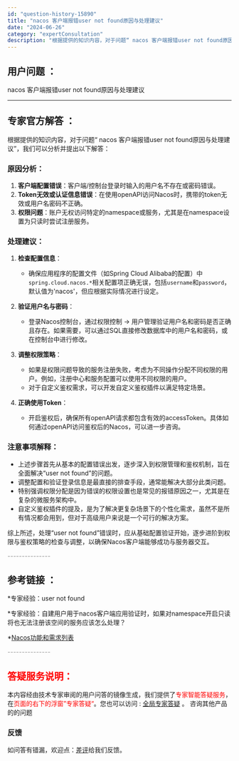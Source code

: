```yaml
---
id: "question-history-15890"
title: "nacos 客户端报错user not found原因与处理建议"
date: "2024-06-26"
category: "expertConsultation"
description: "根据提供的知识内容，对于问题“ nacos 客户端报错user not found原因与处理建议”，我们可以分析并提出以下解答：### 原因分析：1. **客户端配置错误**：客户端/控制台登录时输入的用户名不存在或密码错误。2. **Token无效或认证信息错误**"
---
```


## 用户问题 ： 
 nacos 客户端报错user not found原因与处理建议  

---------------
## 专家官方解答 ：

根据提供的知识内容，对于问题“ nacos 客户端报错user not found原因与处理建议”，我们可以分析并提出以下解答：

### 原因分析：

1. **客户端配置错误**：客户端/控制台登录时输入的用户名不存在或密码错误。
2. **Token无效或认证信息错误**：在使用openAPI访问Nacos时，携带的token无效或用户名密码不正确。
3. **权限问题**：账户无权访问特定的namespace或服务，尤其是在namespace设置为只读时尝试注册服务。

### 处理建议：

1. **检查配置信息**：
   - 确保应用程序的配置文件（如Spring Cloud Alibaba的配置）中`spring.cloud.nacos.*`相关配置项正确无误，包括`username`和`password`，默认值为'nacos'，但应根据实际情况进行设定。
   
2. **验证用户名与密码**：
   - 登录Nacos控制台，通过权限控制 -> 用户管理验证用户名和密码是否正确且存在。如果需要，可以通过SQL直接修改数据库中的用户名和密码，或在控制台中进行修改。
   
3. **调整权限策略**：
   - 如果是权限问题导致的服务注册失败，考虑为不同操作分配不同权限的用户。例如，注册中心和服务配置可以使用不同权限的用户。
   - 对于自定义鉴权需求，可以开发自定义鉴权插件以满足特定场景。

4. **正确使用Token**：
   - 开启鉴权后，确保所有openAPI请求都包含有效的accessToken。具体如何通过openAPI访问鉴权后的Nacos，可以进一步咨询。

### 注意事项解释：

- 上述步骤首先从基本的配置错误出发，逐步深入到权限管理和鉴权机制，旨在全面解决“user not found”的问题。
- 调整配置和验证登录信息是最直接的排查手段，通常能解决大部分此类问题。
- 特别强调权限分配是因为错误的权限设置也是常见的报错原因之一，尤其是在复杂的微服务架构中。
- 自定义鉴权插件的提及，是为了解决更复杂场景下的个性化需求，虽然不是所有情况都会用到，但对于高级用户来说是一个可行的解决方案。

综上所述，处理“user not found”错误时，应从基础配置验证开始，逐步进阶到权限与鉴权策略的检查与调整，以确保Nacos客户端能够成功与服务器交互。


<font color="#949494">---------------</font> 


## 参考链接 ：

*专家经验：user not found 
 
 *专家经验：自建用户用于nacos客户端应用验证时，如果对namespace开启只读将也无法注册该空间的服务应该怎么处理？ 
 
 *[Nacos功能和需求列表](https://nacos.io/docs/latest/archive/feature-list)


 <font color="#949494">---------------</font> 
 


## <font color="#FF0000">答疑服务说明：</font> 

本内容经由技术专家审阅的用户问答的镜像生成，我们提供了<font color="#FF0000">专家智能答疑服务</font>，在<font color="#FF0000">页面的右下的浮窗”专家答疑“</font>。您也可以访问 : [全局专家答疑](https://answer.opensource.alibaba.com/docs/intro) 。 咨询其他产品的的问题

### 反馈
如问答有错漏，欢迎点：[差评](https://ai.nacos.io/user/feedbackByEnhancerGradePOJOID?enhancerGradePOJOId=15891)给我们反馈。
